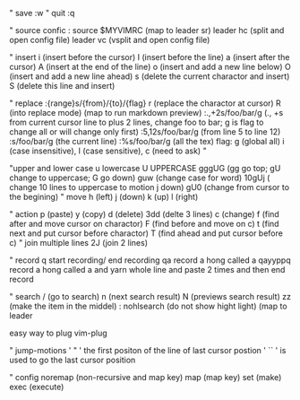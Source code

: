 " save
:w
" quit
:q

" source confic
: source $MYVIMRC<CR> (map to leader sr)
leader hc (split and open config file)
leader vc (vsplit and open config file)


" insert
i (insert before the cursor)
I (insert before the line)
a (insert after the cursor)
A (insert at the end of the line)
o (insert and add a new line below)
O (insert and add a new line ahead)
s (delete the current charactor and insert)
S (delete this line and insert)

" replace
:{range}s/{from}/{to}/{flag}
r (replace the charactor at cursor)
R (into replace mode) 
	(map to run markdown preview)
:.,+2s/foo/bar/g (., +s from current cursor line to plus 2 lines, change foo to bar; g is flag to change all or will change only first)
:5,12s/foo/bar/g (from line 5 to line 12)
:s/foo/bar/g (the current line)
:%s/foo/bar/g (all the tex)
flag: g (global all) i (case insensitive), I (case sensitive), c (need to ask)
"

"upper and lower case
u lowercase
U UPPERCASE
gggUG (gg go top; gU change to uppercase; G go down)
guw (change case for word)
10gUj ( change 10 lines to uppercase to motion j down)
gU0 (change from cursor to the begining)
" move
h (left)
j (down)
k (up)
l (right)


" action
p (paste)
y (copy)
d (delete)
3dd (delte 3 lines)
c (change)
f (find after and move cursor on charactor)
F (find before and move on c)
t (find next and put cursor before charactor)
T (find ahead and put cursor before c)
" join multiple lines
2J (join 2 lines)


" record
q start recording/ end recording
qa record a hong called a
qayyppq record a hong called a and yarn whole line and paste 2 times and then end record

" search
/ (go to search)
n (next search result)
N (previews search result)
zz (make the item in the middel)
: nohlsearch (do not show hight light)
			(map to leader <CR>

easy way to plug vim-plug


" jump-motions
' " ' the first positon of the line of last cursor postion
' `` ' is used to go the last cursor position

" config
noremap (non-recursive and map key)
map (map key)
set (make)
exec (execute)

